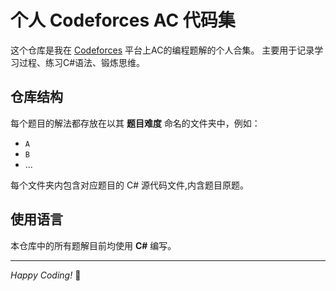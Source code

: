 # 个人 Codeforces AC 代码集

这个仓库是我在 [Codeforces](https://codeforces.com/) 平台上AC的编程题解的个人合集。
主要用于记录学习过程、练习C#语法、锻炼思维。

## 仓库结构

每个题目的解法都存放在以其 **题目难度** 命名的文件夹中，例如：

-   `A`
-   `B`
-   ...

每个文件夹内包含对应题目的 C# 源代码文件,内含题目原题。

## 使用语言

本仓库中的所有题解目前均使用 **C#** 编写。

---

*Happy Coding!* 🚀
